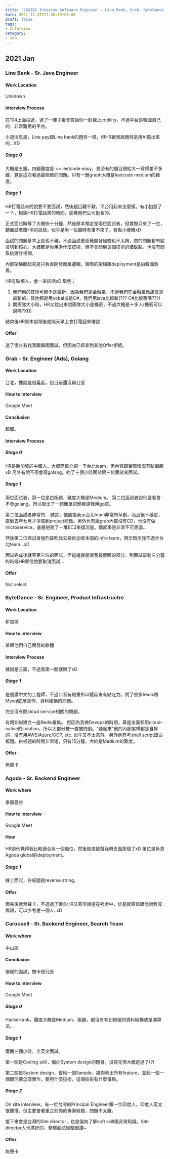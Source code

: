 ```yaml
---
title: "2021Q1 Inteview Software Engineer - Line Bank, Grab, ByteDance, Agoda"
date: 2021-11-22T21:45:19+08:00
draft: false
tags:
- Interview
category:
- Job
---
```


## 2021 Jan

### Line Bank - Sr. Java Engineer

#### Work Location
Unknown

#### Interview Process
在104上面投遞，過了一陣子後會寄給你一封線上codility，不過平台是韓國自己的，非常難用的平台。

小道消息是，Line pay跟Line bank的題目一樣，但HR跟我說題目是用AI算出來的...XD

##### Stage 0
大概是五題，四題難度是 <= leetcode easy，甚至有的題目跟給大一寫得差不多難，算是這次看過最簡單的問題。只有一題graph大概是leetcode medium的難度。

##### Stage 1 
HR打電話來問說要不要面試，然後題目難不難，平台用起來怎麼樣。有小抱怨了一下，根據HR打電話來的時間，感覺他們公司挺長的。

正式面試時等了大概快十分鐘，然後原本預定是兩位面試者，但實際只來了一位，聽面試者跟HR的談話，似乎是另一位臨時有事不來了。有點小傻眼xD

面試的問題基本上就也不難，不過面試者感覺開發經驗也不太夠，問的問題都有點沒切到核心。大概都是你用過什麼技術，但不會問到這個技術的優缺點，也沒有問系統設計相關。

內部架構聽起來是只負責開發商業邏輯，實際的架構跟deployment是由韓國負責。

HR有點煩人，會一直插話xD 舉例：
1. 我們用的技術可能不是最新，因為我們是金融業，不過我們在金融業應該會是最新的，其他都是用cobal或是C#，我們用java比較新(??? C#比較舊嗎???)
2. 問團隊大小時，HR又跳出來說團隊大小是機密，不過大概是十多人(機密可以說嗎?XD)


結束後HR原本說稍後或隔天早上會打電話來確認

#### Offer
過了很久有找我跟韓國面試，但因為已經拿到其他Offer拒絕。


### Grab - Sr. Engineer (Ads), Golang

#### Work Location
台北，據說是信義區，但目前還沒辦公室

#### How to interview
Google Meet

#### Conclusion
超爛。

#### Interview Process
##### Stage 0
HR是新加坡的中國人。大概簡單介紹一下台北team，但內容跟實際情況有點偏頗xD 另外有說不用會寫golang。約了三個小時面試跟三位面試者面試。

##### Stage 1
兩位面試者，第一位是白板題，難度大概是Medium。
第二位面試者說他要看會不會golang，所以就出了一題簡單的題目請我用go寫。

第二位面試者非常的... 誠實，他直接表示台北team非常的草創，而且很不穩定，直到去年七月才爭取到project能做。另外也有說grab內部沒有CD，也沒有做microservice，底層是開了一堆EC2來撐流量。聽起來是非常不可思議...

然後第二位面試者強烈鼓吹我去投新加坡本部的infra team，明示暗示我不適合台北team...xD

面試完成後就等第三位的面試。但這邊就是讓我最傻眼的部分，到面試前剩三分鐘的時候HR寄信說要取消面試...

#### Offer
Not select


### ByteDance - Sr. Engineer, Product Infrastructre

#### Work Location
新加坡

#### How to interview
某個他們自己開發的軟體

#### Interview Process

據說是三面，不過我第一關就掰了xD

##### Stage 1
是個講中文的工程師，不過口音有點重所以聽起來有點吃力。問了很多Redis跟Mysql底層實作、資料結構的問題。

完全沒有問cloud service相關的問題。

有問如何建立一座Redis叢集。
但因為我做Devops的時期，算是全面都用cloud-native的solution，所以大部分被一直被問倒。"聽起來"他的內部架構都是自幹的，沒有用AWS/Azure/GCP, etc. 似乎又不太意外。另外他有考shell script跟白板題。白板題的時間非常短，只有15分鐘，大約是Medium的難度。

#### Offer
無聲卡


### Agoda - Sr. Backend Engineer

#### Work where
泰國曼谷

#### How to interview
Google Meet

#### How
HR說他覺得我比較適合另一個職位，然後就直接幫我轉去面那個了xD 單位是負責Agoda global的deployment。

##### Stage 1
線上面試，白板題是reverse string。

#### Offer
面完後就無聲卡，不過過了很久HR又寄信說還在考慮中，於是就寄信跟他說我沒興趣，可以少考慮一個人..xD


### Carousell - Sr. Backend Engineer, Search Team

#### Work where
中山區

#### Conclusion
很硬的面試，關卡很冗長

#### How to interview
Google Meet

##### Stage 0
Hackerrank，難度大概是Medium，兩題，都沒有考到很偏的資料結構或是演算法。

##### Stage 1
兩關三個小時，全英文面試。

第一關是Coding skill，偏向System design的題目。沒寫完但大概是過了(?)

第二關是System design，會給一個Sample，請你列出所有feature，並起一個一個問你要怎麼實作，要用什麼技術，這個技術有什麼優點。

##### Stage 2 
On site interview。有一位台灣的Principal Engineer跟一位印度人。印度人英文很難懂，但主要會著重之前你的專案經驗，問題不太難。

接下來會是台灣的Site director，也是偏向了解soft skill跟背景知識。Site director人也滿好的，整體面試經驗很讚~

#### Offer
無聲卡
